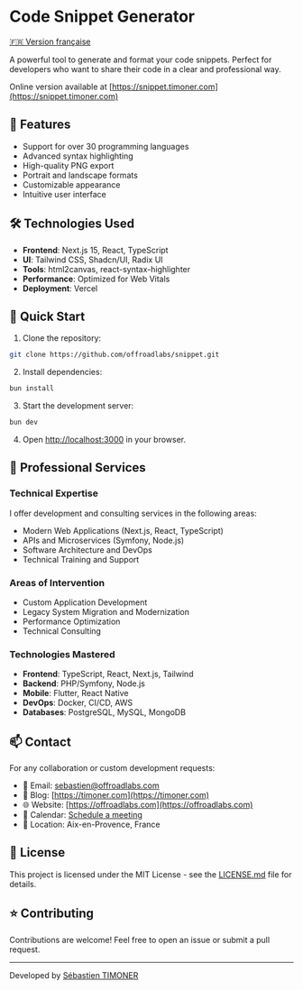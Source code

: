 # Code Snippet Generator

[🇫🇷 Version française](README.fr.md)

A powerful tool to generate and format your code snippets. Perfect for developers who want to share their code in a clear and professional way.

Online version available at [https://snippet.timoner.com](https://snippet.timoner.com)

## 🚀 Features

- Support for over 30 programming languages
- Advanced syntax highlighting
- High-quality PNG export
- Portrait and landscape formats
- Customizable appearance
- Intuitive user interface

## 🛠️ Technologies Used

- **Frontend**: Next.js 15, React, TypeScript
- **UI**: Tailwind CSS, Shadcn/UI, Radix UI
- **Tools**: html2canvas, react-syntax-highlighter
- **Performance**: Optimized for Web Vitals
- **Deployment**: Vercel

## 🏁 Quick Start

1. Clone the repository:

```bash
git clone https://github.com/offroadlabs/snippet.git
```

2. Install dependencies:

```bash
bun install
```

3. Start the development server:

```bash
bun dev
```

4. Open [http://localhost:3000](http://localhost:3000) in your browser.

## 🔧 Professional Services

### Technical Expertise
I offer development and consulting services in the following areas:

- Modern Web Applications (Next.js, React, TypeScript)
- APIs and Microservices (Symfony, Node.js)
- Software Architecture and DevOps
- Technical Training and Support

### Areas of Intervention
- Custom Application Development
- Legacy System Migration and Modernization
- Performance Optimization
- Technical Consulting

### Technologies Mastered
- **Frontend**: TypeScript, React, Next.js, Tailwind
- **Backend**: PHP/Symfony, Node.js
- **Mobile**: Flutter, React Native
- **DevOps**: Docker, CI/CD, AWS
- **Databases**: PostgreSQL, MySQL, MongoDB

## 📫 Contact

For any collaboration or custom development requests:

- 📧 Email: [sebastien@offroadlabs.com](mailto:sebastien@offroadlabs.com)
- 📝 Blog: [https://timoner.com](https://timoner.com)
- 🌐 Website: [https://offroadlabs.com](https://offroadlabs.com)
- 📅 Calendar: [Schedule a meeting](https://hub.timoner.com)
- 📍 Location: Aix-en-Provence, France

## 📄 License

This project is licensed under the MIT License - see the [LICENSE.md](LICENSE.md) file for details.

## ⭐ Contributing

Contributions are welcome! Feel free to open an issue or submit a pull request.

---

Developed by [Sébastien TIMONER](https://github.com/offroadlabs)
